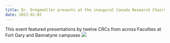 ```yaml
---
title: Dr. Drögemöller presents at the inaugural Canada Research Chairs symposium
date: 2023-02-02
---
```


This event featured presentations by twelve CRCs from across Faculties at Fort Gary and Bannatyne campuses
![](/img/CRC_symposium.jpg)


<!--more-->

